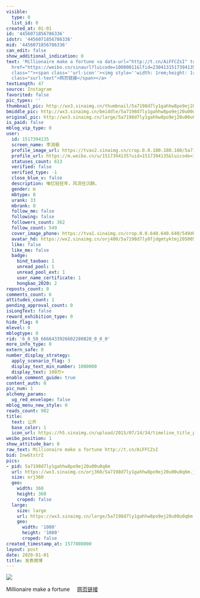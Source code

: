```yaml
---
visible:
  type: 0
  list_id: 0
created_at: 01-01
id: '4456071856786336'
idstr: '4456071856786336'
mid: '4456071856786336'
can_edit: false
show_additional_indication: 0
text: 'Millionaire make a fortune <a data-url="http://t.cn/AiFFCZsI" target="_blank"
  href="https://weibo.cn/sinaurl?luicode=10000011&lfid=2304131517394135_-_WEIBO_SECOND_PROFILE_WEIBO&u=https%3A%2F%2Fwww.instagram.com%2Fp%2FB6yFw4pjb8v%2F"
  class=""><span class=''url-icon''><img style=''width: 1rem;height: 1rem'' src=''//h5.sinaimg.cn/upload/2015/09/25/3/timeline_card_small_web_default.png''></span><span
  class="surl-text">网页链接</span></a> '
textLength: 47
source: Instagram
favorited: false
pic_types: ''
thumbnail_pic: http://wx3.sinaimg.cn/thumbnail/5a7198d7ly1gahhw8po9ej20u00u0q6m.jpg
bmiddle_pic: http://wx3.sinaimg.cn/bmiddle/5a7198d7ly1gahhw8po9ej20u00u0q6m.jpg
original_pic: http://wx3.sinaimg.cn/large/5a7198d7ly1gahhw8po9ej20u00u0q6m.jpg
is_paid: false
mblog_vip_type: 0
user:
  id: 1517394135
  screen_name: 李消极
  profile_image_url: https://tvax2.sinaimg.cn/crop.0.0.180.180.180/5a7198d7ly8fjdgmtyktmj20500500so.jpg?KID=imgbed,tva&Expires=1606399217&ssig=mm5qVT9M2D
  profile_url: https://m.weibo.cn/u/1517394135?uid=1517394135&luicode=10000011&lfid=2304131517394135_-_WEIBO_SECOND_PROFILE_WEIBO
  statuses_count: 613
  verified: false
  verified_type: -1
  close_blue_v: false
  description: 唯忆轻狂年，风流任沉醉。
  gender: m
  mbtype: 0
  urank: 33
  mbrank: 0
  follow_me: false
  following: false
  followers_count: 362
  follow_count: 549
  cover_image_phone: https://tva1.sinaimg.cn/crop.0.0.640.640.640/549d0121tw1egm1kjly3jj20hs0hsq4f.jpg
  avatar_hd: https://wx2.sinaimg.cn/orj480/5a7198d7ly8fjdgmtyktmj20500500so.jpg
  like: false
  like_me: false
  badge:
    bind_taobao: 1
    unread_pool: 1
    unread_pool_ext: 1
    user_name_certificate: 1
    hongbao_2020: 2
reposts_count: 0
comments_count: 6
attitudes_count: 1
pending_approval_count: 0
isLongText: false
reward_exhibition_type: 0
hide_flag: 0
mlevel: 0
mblogtype: 0
rid: '6_0_50_6666433926602280820_0_0_0'
more_info_type: 0
extern_safe: 0
number_display_strategy:
  apply_scenario_flag: 3
  display_text_min_number: 1000000
  display_text: 100万+
enable_comment_guide: true
content_auth: 0
pic_num: 1
alchemy_params:
  ug_red_envelope: false
mblog_menu_new_style: 0
reads_count: 982
title:
  text: 公开
  base_color: 1
  icon_url: https://h5.sinaimg.cn/upload/2015/07/14/34/timeline_title_public_default.png
weibo_position: 1
show_attitude_bar: 0
raw_text: Millionaire make a fortune http://t.cn/AiFFCZsI ​​​
bid: InwGtstr2
pics:
- pid: 5a7198d7ly1gahhw8po9ej20u00u0q6m
  url: https://wx3.sinaimg.cn/orj360/5a7198d7ly1gahhw8po9ej20u00u0q6m.jpg
  size: orj360
  geo:
    width: 360
    height: 360
    croped: false
  large:
    size: large
    url: https://wx3.sinaimg.cn/large/5a7198d7ly1gahhw8po9ej20u00u0q6m.jpg
    geo:
      width: '1080'
      height: '1080'
      croped: false
created_timestamp_at: 1577808000
layout: post
date: 2020-01-01
title: 发表微博
---
```


![](https://image.baidu.com/search/down?url=http://wx3.sinaimg.cn/large/5a7198d7ly1gahhw8po9ej20u00u0q6m.jpg)

Millionaire make a fortune <a data-url="http://t.cn/AiFFCZsI" target="_blank" href="https://weibo.cn/sinaurl?luicode=10000011&lfid=2304131517394135_-_WEIBO_SECOND_PROFILE_WEIBO&u=https%3A%2F%2Fwww.instagram.com%2Fp%2FB6yFw4pjb8v%2F" class=""><span class='url-icon'><img style='width: 1rem;height: 1rem' src='//h5.sinaimg.cn/upload/2015/09/25/3/timeline_card_small_web_default.png'></span><span class="surl-text">网页链接</span></a> 


